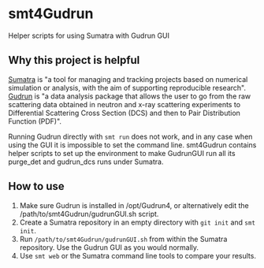 smt4Gudrun
==========

Helper scripts for using Sumatra with Gudrun GUI

Why this project is helpful
---------------------------

[Sumatra](http://neuralensemble.org/sumatra/) is "a tool for managing and tracking projects based on numerical simulation or analysis, with the aim of supporting reproducible research".
[Gudrun](http://disordmat.moonfruit.com/) is "a data analysis package that allows the user to go from the raw scattering data obtained in neutron and x-ray scattering experiments to Differential Scattering Cross Section (DCS) and then to Pair Distribution Function (PDF)".

Running Gudrun directly with `smt run` does not work, and in any case when using the GUI it is impossible to set the command line.
smt4Gudrun contains helper scripts to set up the environment to make GudrunGUI run all its purge\_det and gudrun\_dcs runs under Sumatra.

How to use
----------

1. Make sure Gudrun is installed in /opt/Gudrun4, or alternatively edit the /path/to/smt4Gudrun/gudrunGUI.sh script.
2. Create a Sumatra repository in an empty directory with `git init` and `smt init`.
3. Run `/path/to/smt4Gudrun/gudrunGUI.sh` from within the Sumatra repository. Use the Gudrun GUI as you would normally.
4. Use `smt web` or the Sumatra command line tools to compare your results.

